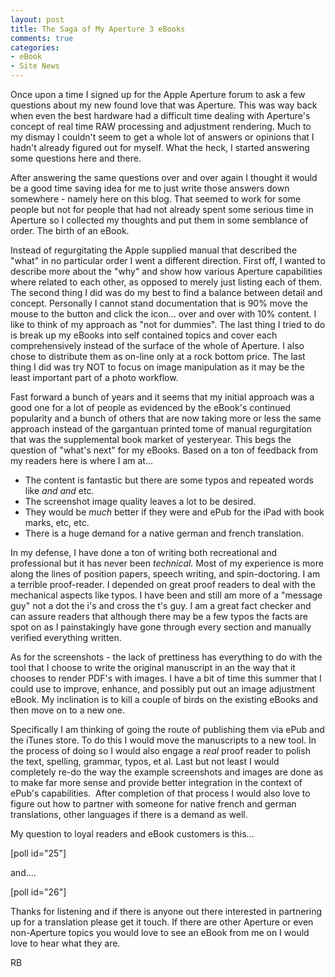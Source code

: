 ```yaml
---
layout: post
title: The Saga of My Aperture 3 eBooks
comments: true
categories:
- eBook
- Site News
---
```

Once upon a time I signed up for the Apple Aperture forum to ask a few questions about my new found love that was Aperture. This was way back when even the best hardware had a difficult time dealing with Aperture's concept of real time RAW processing and adjustment rendering. Much to my dismay I couldn't seem to get a whole lot of answers or opinions that I hadn't already figured out for myself. What the heck, I started answering some questions here and there.

After answering the same questions over and over again I thought it would be a good time saving idea for me to just write those answers down somewhere - namely here on this blog. That seemed to work for some people but not for people that had not already spent some serious time in Aperture so I collected my thoughts and put them in some semblance of order. The birth of an eBook.

Instead of regurgitating the Apple supplied manual that described the "what" in no particular order I went a different direction. First off, I wanted to describe more about the "why" and show how various Aperture capabilities where related to each other, as opposed to merely just listing each of them. The second thing I did was do my best to find a balance between detail and concept. Personally I cannot stand documentation that is 90% move the mouse to the button and click the icon... over and over with 10% content. I like to think of my approach as "not for dummies". The last thing I tried to do is break up my eBooks into self contained topics and cover each comprehensively instead of the surface of the whole of Aperture. I also chose to distribute them as on-line only at a rock bottom price. The last thing I did was try NOT to focus on image manipulation as it may be the least important part of a photo workflow.

Fast forward a bunch of years and it seems that my initial approach was a good one for a lot of people as evidenced by the eBook's continued popularity and a bunch of others that are now taking more or less the same approach instead of the gargantuan printed tome of manual regurgitation that was the supplemental book market of yesteryear. This begs the question of "what's next" for my eBooks. Based on a ton of feedback from my readers here is where I am at...
<ul>
	<li>The content is fantastic but there are some typos and repeated words like <em>and and</em> etc.</li>
	<li>The screenshot image quality leaves a lot to be desired.</li>
	<li>They would be <em>much</em> better if they were and ePub for the iPad with book marks, etc, etc.</li>
	<li>There is a huge demand for a native german and french translation.</li>
</ul>
In my defense, I have done a ton of writing both recreational and professional but it has never been <em>technical. <span style="font-style: normal;">Most of my experience is more along the lines of position papers, speech writing, and spin-doctoring. I am a terrible proof-reader. I depended on great proof readers to deal with the mechanical aspects like typos. I have been and still am more of a "message guy" not a dot the i's and cross the t's guy. I am a great fact checker and can assure readers that although there may be a few typos the facts are spot on as I painstakingly have gone through every section and manually verified everything written. </span></em>

<em><span style="font-style: normal;">As for the screenshots - the lack of prettiness has everything to do with the tool that I choose to write the original manuscript in an the way that it chooses to render PDF's with images. I have a bit of time this summer that I could use to improve, enhance, and possibly put out an image adjustment eBook. My inclination is to kill a couple of birds on the existing eBooks and then move on to a new one.</span></em>

<em><span style="font-style: normal;">Specifically I am thinking of going the route of publishing them via ePub and the iTunes store. To do this I would move the manuscripts to a new tool. In the process of doing so I would also engage a </span>real<span style="font-style: normal;"> proof reader to polish the text, spelling, grammar, typos, et al. Last but not least I would completely re-do the way the example screenshots and images are done as to make far more sense and provide better integration in the context of ePub's capabilities.  After completion of that process I would also love to figure out how to partner with someone for native french and german translations, other languages if there is a demand as well.</span></em>

<em><span style="font-style: normal;">My question to loyal readers and eBook customers is this...</span></em>

<em><span style="font-style: normal;">[poll id="25"]</span></em>

<em><span style="font-style: normal;">and....</span></em>

<em><span style="font-style: normal;">[poll id="26"]</span></em>

<em><span style="font-style: normal;">Thanks for listening and if there is anyone out there interested in partnering up for a translation please get it touch. If there are other Aperture or even non-Aperture topics you would love to see an eBook from me on I would love to hear what they are.</span></em>

<em><span style="font-style: normal;">RB</span></em>